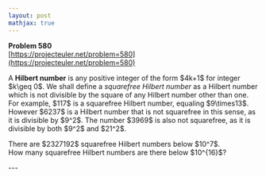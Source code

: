 ```yaml
---
layout: post
mathjax: true
---
```

**Problem 580**  
[https://projecteuler.net/problem=580](https://projecteuler.net/problem=580)

<p>
A <b>Hilbert number</b> is any positive integer of the form $4k+1$ for integer $k\geq 0$.  We shall define a <i>squarefree Hilbert number</i> as a Hilbert number which is not divisible by the square of any Hilbert number other than one.  For example, $117$ is a squarefree Hilbert number, equaling $9\times13$.  However $6237$ is a Hilbert number that is not squarefree in this sense, as it is divisible by $9^2$.  The number $3969$ is also not squarefree, as it is divisible by both $9^2$ and $21^2$.  
</p>
<p>
There are $2327192$ squarefree Hilbert numbers below $10^7$. <br />
How many squarefree Hilbert numbers are there below $10^{16}$?
</p>
---
